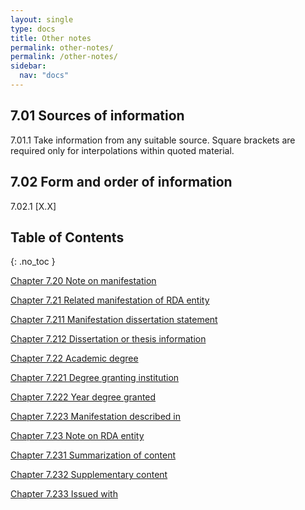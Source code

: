 ```yaml
---
layout: single
type: docs
title: Other notes
permalink: other-notes/
permalink: /other-notes/
sidebar:
  nav: "docs"
---
```


## 7.01 Sources of information 

<a name="7.01.1">7.01.1</a> Take information from any suitable source.  Square brackets are required only for interpolations within quoted material. 

## 7.02 Form and order of information

<a name="7.02.1">7.02.1</a> [X.X]

## Table of Contents
{: .no_toc }

[Chapter 7.20 Note on manifestation](/DCRMR/other-notes/Note-on-manifestation/)

[Chapter 7.21 Related manifestation of RDA entity](/DCRMR/other-notes/Related-manifestation-of-RDA-entity/)

[Chapter 7.211 Manifestation dissertation statement](/DCRMR/other-notes/Manifestation-dissertation-statement/)

[Chapter 7.212 Dissertation or thesis information](/DCRMR/other-notes/Dissertation-or-thesis-information/)

[Chapter 7.22 Academic degree](/DCRMR/other-notes/Academic-degree/)

[Chapter 7.221 Degree granting institution](/DCRMR/other-notes/Degree-granting-institution/)

[Chapter 7.222 Year degree granted](/DCRMR/other-notes/Year-degree-granted/)

[Chapter 7.223 Manifestation described in](/DCRMR/other-notes/Manifestation-described-in/)

[Chapter 7.23 Note on RDA entity](/DCRMR/other-notes/Note-on-RDA-entity/)

[Chapter 7.231 Summarization of content](/DCRMR/other-notes/Summarization-of-content/)

[Chapter 7.232 Supplementary content](/DCRMR/other-notes/Supplementary-content/)

[Chapter 7.233 Issued with](/DCRMR/other-notes/Issued-with/)